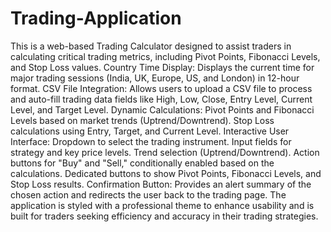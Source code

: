 # Trading-Application
This is a web-based Trading Calculator designed to assist traders in calculating critical trading metrics, including Pivot Points, Fibonacci Levels, and Stop Loss values.
Country Time Display: Displays the current time for major trading sessions (India, UK, Europe, US, and London) in 12-hour format.
CSV File Integration: Allows users to upload a CSV file to process and auto-fill trading data fields like High, Low, Close, Entry Level, Current Level, and Target Level.
Dynamic Calculations:
Pivot Points and Fibonacci Levels based on market trends (Uptrend/Downtrend).
Stop Loss calculations using Entry, Target, and Current Level.
Interactive User Interface:
Dropdown to select the trading instrument.
Input fields for strategy and key price levels.
Trend selection (Uptrend/Downtrend).
Action buttons for "Buy" and "Sell," conditionally enabled based on the calculations.
Dedicated buttons to show Pivot Points, Fibonacci Levels, and Stop Loss results.
Confirmation Button: Provides an alert summary of the chosen action and redirects the user back to the trading page.
The application is styled with a professional theme to enhance usability and is built for traders seeking efficiency and accuracy in their trading strategies.

